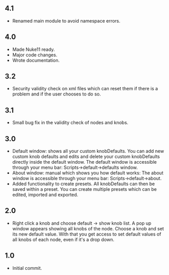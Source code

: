 4.1
---
- Renamed main module to avoid namespace errors.

4.0
---
- Made Nuke11 ready.
- Major code changes.
- Wrote documentation.

3.2
---
- Security validity check on xml files which can reset them if there is a
problem and if the user chooses to do so.

3.1
---
- Small bug fix in the validity check of nodes and knobs.

3.0
---
- Default window: shows all your custom knobDefaults. You can add new custom
knob defaults and edits and delete your custom knobDefaults directly inside the
default window. The default window is accessible through your menu bar:
Scripts->default->defaults window.
- About window: manual which shows you how default works: The about window is
accessible through your menu bar: Scripts->default->about.
- Added functionality to create presets. All knobDefaults can then be saved within a
preset. You can create multiple presets which can be edited, imported and
exported.

2.0
---
- Right click a knob and choose default -> show knob list. A pop up window
appears showing all knobs of the node. Choose a knob and set its new default
value. With that you get access to set default values of all knobs of each
node, even if it's a drop down.

1.0
---
- Initial commit.